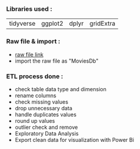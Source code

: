 ### Libraries used :

<table>
  <tr>
    <td>tidyverse </td>
    <td>ggplot2</td>
    <td>dplyr</td>
    <td>gridExtra</td>
  </tr>
</table>

### Raw file & import :

-  <a href="https://github.com/Rashedul007/R_JustIt/blob/main/HollywoodsMostProfitableStories.csv">raw file link</a>
- import the raw file as "MoviesDb"


### ETL process done :
- check table data type and dimension
- rename columns
- check missing values
- drop unnecessary data
- handle duplicates values
- round up values
- outlier check and remove
- Exploratory Data Analysis
- Export clean data for visualization with Power Bi


### 
